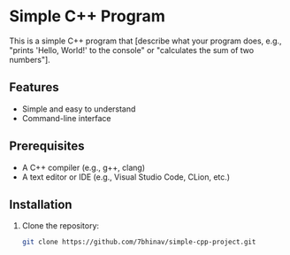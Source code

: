 # Simple C++ Program

This is a simple C++ program that [describe what your program does, e.g., "prints 'Hello, World!' to the console" or "calculates the sum of two numbers"].

## Features

- Simple and easy to understand
- Command-line interface

## Prerequisites

- A C++ compiler (e.g., g++, clang)
- A text editor or IDE (e.g., Visual Studio Code, CLion, etc.)

## Installation

1. Clone the repository:
   ```bash
   git clone https://github.com/7bhinav/simple-cpp-project.git

